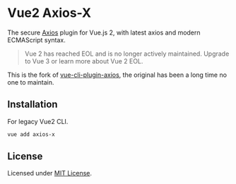# Vue2 Axios-X

The secure [Axios](https://axios-http.com) plugin for Vue.js 2, with latest axios and modern ECMAScript syntax.

>  Vue 2 has reached EOL and is no longer actively maintained. Upgrade to Vue 3 or learn more about Vue 2 EOL. 

This is the fork of [vue-cli-plugin-axios](https://www.npmjs.com/package/vue-cli-plugin-axios), the original has been a long time no one to maintain.

## Installation

For legacy Vue2 CLI.

```sh
vue add axios-x
```

## License

Licensed under [MIT License](LICENSE).
